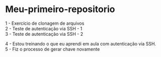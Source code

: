 # Meu-primeiro-repositorio

1 - Exercício de clonagem de arquivos <br>
2 - Teste de autenticação via SSH - 1 <br>
3 - Teste de autenticação via SSH - 2 <br>

4 - Estou treinando o que eu aprendi em aula com autenticação via SSH. <br>
5 - Fiz o processo de gerar chave novamente <br>

